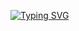 <a href="https://git.io/typing-svg"><img src="https://readme-typing-svg.herokuapp.com?font=Source+Code+Pro&weight=500&size=30&pause=5000&color=FFFFFF&multiline=true&repeat=false&width=435&lines=Howdy%2C+it's+me+Liam!" alt="Typing SVG" /></a>
